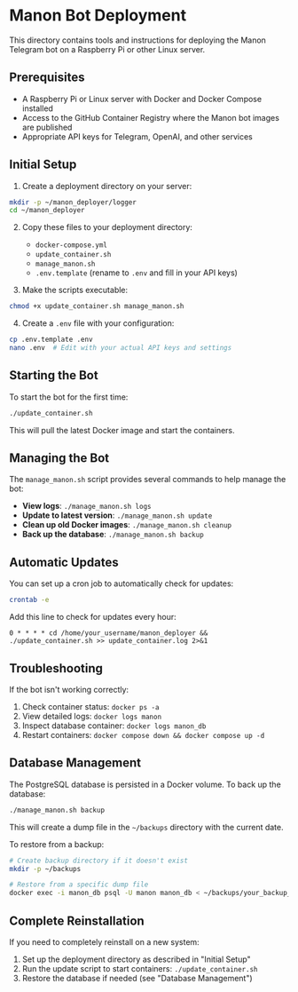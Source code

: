 # Manon Bot Deployment

This directory contains tools and instructions for deploying the Manon Telegram bot on a Raspberry Pi or other Linux server.

## Prerequisites

- A Raspberry Pi or Linux server with Docker and Docker Compose installed
- Access to the GitHub Container Registry where the Manon bot images are published
- Appropriate API keys for Telegram, OpenAI, and other services

## Initial Setup

1. Create a deployment directory on your server:

```bash
mkdir -p ~/manon_deployer/logger
cd ~/manon_deployer
```

2. Copy these files to your deployment directory:
   - `docker-compose.yml`
   - `update_container.sh`
   - `manage_manon.sh`
   - `.env.template` (rename to `.env` and fill in your API keys)

3. Make the scripts executable:

```bash
chmod +x update_container.sh manage_manon.sh
```

4. Create a `.env` file with your configuration:

```bash
cp .env.template .env
nano .env  # Edit with your actual API keys and settings
```

## Starting the Bot

To start the bot for the first time:

```bash
./update_container.sh
```

This will pull the latest Docker image and start the containers.

## Managing the Bot

The `manage_manon.sh` script provides several commands to help manage the bot:

- **View logs**: `./manage_manon.sh logs`
- **Update to latest version**: `./manage_manon.sh update`
- **Clean up old Docker images**: `./manage_manon.sh cleanup`
- **Back up the database**: `./manage_manon.sh backup`

## Automatic Updates

You can set up a cron job to automatically check for updates:

```bash
crontab -e
```

Add this line to check for updates every hour:

```
0 * * * * cd /home/your_username/manon_deployer && ./update_container.sh >> update_container.log 2>&1
```

## Troubleshooting

If the bot isn't working correctly:

1. Check container status: `docker ps -a`
2. View detailed logs: `docker logs manon`
3. Inspect database container: `docker logs manon_db`
4. Restart containers: `docker compose down && docker compose up -d`

## Database Management

The PostgreSQL database is persisted in a Docker volume. To back up the database:

```bash
./manage_manon.sh backup
```

This will create a dump file in the `~/backups` directory with the current date.

To restore from a backup:

```bash
# Create backup directory if it doesn't exist
mkdir -p ~/backups

# Restore from a specific dump file
docker exec -i manon_db psql -U manon manon_db < ~/backups/your_backup_file.dump
```

## Complete Reinstallation

If you need to completely reinstall on a new system:

1. Set up the deployment directory as described in "Initial Setup"
2. Run the update script to start containers: `./update_container.sh`
3. Restore the database if needed (see "Database Management")
